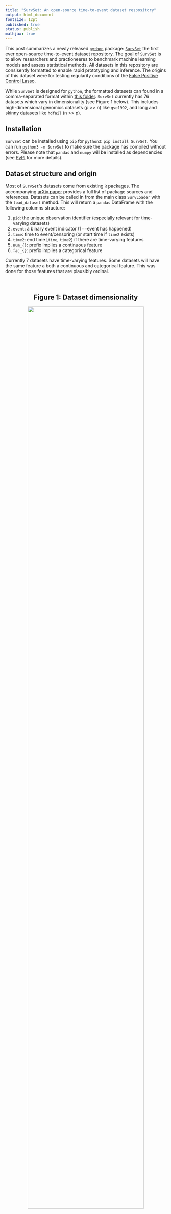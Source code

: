 ```yaml
---
title: "SurvSet: An open-source time-to-event dataset respository"
output: html_document
fontsize: 12pt
published: true
status: publish
mathjax: true
---
```


This post summarizes a newly released [`python`](https://pypi.org/project/SurvSet) package: [`SurvSet`](https://arxiv.org/abs/2203.03094) the first ever open-source time-to-event dataset repository. The goal of `SurvSet` is to allow researchers and practioneeres to benchmark machine learning models and assess statistical methods. All datasets in this repository are consisently formatted to enable rapid prototyping and inference. The origins of this dataset were for testing regularity conditions of the [False Positive Control Lasso](https://arxiv.org/abs/1903.12584).

While `SurvSet` is designed for `python`, the formatted datasets can found in a comma-separated format within [this folder](https://github.com/ErikinBC/SurvSet/tree/main/SurvSet/_datagen/output). `SurvSet` currently has 76 datasets which vary in dimensionality (see Figure 1 below). This includes high-dimensional genomics datasets (p >> n) like `gse1992`, and long and skinny datasets like `hdfail` (n >> p). 

## Installation

`SurvSet` can be installed using `pip` for `python3`: `pip install SurvSet`. You can run `python3 -m SurvSet` to make sure the package has compiled without errors. Please note that `pandas` and `numpy` will be installed as dependencies (see [PyPI](https://pypi.org/project/SurvSet/) for more details).   

## Dataset structure and origin

Most of `SurvSet`'s datasets come from existing `R` packages. The accompanying [arXiv paper](https://arxiv.org/pdf/2203.03094.pdf) provides a full list of package sources and references. Datasets can be called in from the main class `SurvLoader` with the `load_dataset` method. This will return a `pandas` DataFrame with the following columns structure:

1. `pid`: the unique observation identifier (especially relevant for time-varying datasets)
2. `event`: a binary event indicator (1==event has happened) 
3. `time`: time to event/censoring (or start time if `time2` exists)
4. `time2`: end time [`time`, `time2`) if there are time-varying features
5. `num_{}`: prefix implies a continuous feature
6. `fac_{}`: prefix implies a categorical feature

Currently 7 datasets have time-varying features. Some datasets will have the same feature a both a continuous and categorical feature. This was done for those features that are plausibly ordinal.

<br>
<center><h2><b>Figure 1: Dataset dimensionality </b></h2></center>
<center><p><img src="/figures/gg_ds.png" width="85%"></p></center>
<br>


# Usage (simple)

This code block shows how to access the list of available datasets and thir aliases `.df_ds`, and loads the `ova` dataset and its reference.

```python
from SurvSet.data import SurvLoader
loader = SurvLoader()
# List of available datasets and meta-info
print(loader.df_ds.head())
# Load dataset and its reference
df, ref = loader.load_dataset(ds_name='ova').values()
print(df.head())
```

# Usage (complex)

The example below shows a simple machine learning pipeline that fits a series of ElasticNet CoxPH models to each of the (non-time-varying) datasets. To make run the code, please install the appropriate packages: `conda install -c bcg_gamma -c conda-forge scikit-learn=1.0.2 sklearndf=2.0 scikit-survival=0.17.0 plotnine=0.8.0`.


```python
import os
import numpy as np
import pandas as pd
import plotnine as pn
from SurvSet.data import SurvLoader
from sksurv.util import Surv
from sksurv.metrics import concordance_index_censored as concordance
from sksurv.linear_model import CoxnetSurvivalAnalysis
from sklearn.model_selection import train_test_split
from sklearn.compose import make_column_selector
from sklearndf.pipeline import PipelineDF
from sklearndf.transformation import OneHotEncoderDF, ColumnTransformerDF, SimpleImputerDF, StandardScalerDF

# (i) Set up feature transformer pipeline
enc_fac = PipelineDF(steps=[('ohe', OneHotEncoderDF(sparse=False, drop=None, handle_unknown='ignore'))])
sel_fac = make_column_selector(pattern='^fac\\_')
enc_num = PipelineDF(steps=[('impute', SimpleImputerDF(strategy='median')), ('scale', StandardScalerDF())])
sel_num = make_column_selector(pattern='^num\\_')
# Combine both
enc_df = ColumnTransformerDF(transformers=[('ohe', enc_fac, sel_fac),('s', enc_num, sel_num)])

# (ii) Run on datasets
alpha = 0.1
senc = Surv()
loader = SurvLoader()
ds_lst = loader.df_ds[~loader.df_ds['is_td']]['ds'].to_list()  # Remove datasets with time-varying covariates
n_ds = len(ds_lst)
holder_cindex = np.zeros([n_ds, 3])
for i, ds in enumerate(ds_lst):
    print('Dataset %s (%i of %i)' % (ds, i+1, n_ds))
    anno = loader.df_ds.query('ds == @ds').T.to_dict()
    anno = anno[list(anno)[0]]
    df, ref = loader.load_dataset(ds).values()
    # Random stratified split
    df_train, df_test = train_test_split(df, stratify=df['event'], random_state=1, test_size=0.3)
    # Fit encoder
    enc_df.fit(df_train)
    # Sanity check
    cn_prefix = enc_df.feature_names_original_.str.split('_',1,True)[0].unique()
    assert all([cn in ['fac', 'num'] for cn in cn_prefix])
    # Prepare numpy arrays
    X_train = enc_df.transform(df_train)
    So_train = senc.from_arrays(df_train['event'].astype(bool), df_train['time'])
    X_test = enc_df.transform(df_test)
    # Fit model
    mdl = CoxnetSurvivalAnalysis(normalize=True)
    mdl.fit(X=X_train, y=So_train)
    scores_test = mdl.predict(X_test)
    res_test = df_test[['event','time']].assign(scores=scores_test)
    So_test = senc.from_arrays(res_test['event'].astype(bool), res_test['time'])
    conc_test = concordance(So_test['event'], So_test['time'], res_test['scores'])[0]
    # Get concordance and 90% CI
    n_bs = 250
    holder_bs = np.zeros(n_bs)
    for j in range(n_bs):
        res_bs = res_test.groupby(['event']).sample(frac=1,replace=True,random_state=j)
        So_bs = senc.from_arrays(res_bs['event'].astype(bool), res_bs['time'])
        conc_bs = concordance(So_bs['event'], So_bs['time'], res_bs['scores'])[0]
        holder_bs[j] = conc_bs
    lb, ub = np.quantile(holder_bs, [alpha,1-alpha])
    holder_cindex[i] = [conc_test, lb, ub]

# (iii) Merge results & plot
df_cindex = pd.DataFrame(holder_cindex, columns=['cindex', 'lb', 'ub'])
df_cindex.insert(0, 'ds', ds_lst)
ds_ord = df_cindex.sort_values('cindex')['ds'].values
df_cindex['ds'] = pd.Categorical(df_cindex['ds'], ds_ord)

gg_cindex = (pn.ggplot(df_cindex, pn.aes(y='cindex',x='ds')) + 
    pn.theme_bw() + pn.coord_flip() + 
    pn.geom_point(size=2) + 
    pn.geom_linerange(pn.aes(ymin='lb', ymax='ub')) + 
    pn.labs(y='Concordance') + 
    pn.geom_hline(yintercept=0.5,linetype='--', color='red') + 
    pn.theme(axis_title_y=pn.element_blank()))
gg_cindex
```

Figure 2 below shows the concordance score (also known as the [c-index](https://jamanetwork.com/journals/jama/article-abstract/372568)) on the randomly held out test set (30% of the data). The model is the `CoxnetSurvivalAnalysis` from `scikit-survival` with default settings. 

<br>
<center><h2><b>Figure 2: Concordance of a regularized linear model  </b></h2></center>
<center><p><img src="/figures/gg_cindex.png" width="70%"></p></center>
<br>


## Adding new datasets

If you are interested in contributing to `SurvSet` or know of other open-source time-to-event datasets you think would be useful additions, please contact me. If you would like to see these datasets adopted quickly, please directly modify the data generating process found in `SurvSet/_datagen/pipeline.sh` and create a pull request. 

## How to cite

If you use `SurvSet` in your research or project please cite the following: 

```
@article{drysdale2022,
  title={SurvSet: An open-source time-to-event dataset repository},
  author={Drysdale, Erik},
  journal={arXiv preprint arXiv: 2203.03094},
  year={2022}
}
```